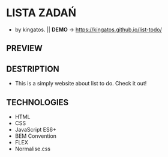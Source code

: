 # LISTA ZADAŃ                                               
- by kingatos. || **DEMO**  -> https://kingatos.github.io/list-todo/
## PREVIEW

## DESTRIPTION
- This is a simply website about list to do. Check it out!
## TECHNOLOGIES
- HTML
- CSS
- JavaScript ES6+
- BEM Convention
- FLEX
- Normalise.css
